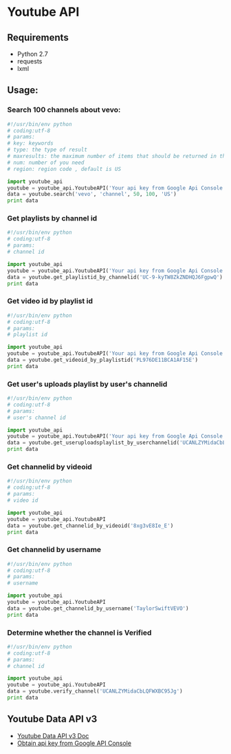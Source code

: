 # Youtube API


## Requirements
- Python 2.7
- requests
- lxml


## Usage:

### Search 100 channels about vevo:

```python
#!/usr/bin/env python
# coding:utf-8
# params:
# key: keywords
# type: the type of result
# maxresults: the maximum number of items that should be returned in the result set
# num: number of you need
# region: region code , default is US

import youtube_api
youtube = youtube_api.YoutubeAPI('Your api key from Google Api Console')
data = youtube.search('vevo', 'channel', 50, 100, 'US')
print data
```

### Get playlists by channel id 

```python
#!/usr/bin/env python
# coding:utf-8
# params:
# channel id

import youtube_api
youtube = youtube_api.YoutubeAPI('Your api key from Google Api Console')
data = youtube.get_playlistid_by_channelid('UC-9-kyTW8ZkZNDHQJ6FgpwQ')
print data
```

### Get video id by playlist id 

```python
#!/usr/bin/env python
# coding:utf-8
# params:
# playlist id

import youtube_api
youtube = youtube_api.YoutubeAPI('Your api key from Google Api Console')
data = youtube.get_videoid_by_playlistid('PL976DE11BCA1AF15E')
print data
```

### Get user's uploads playlist by user's channelid

```python
#!/usr/bin/env python
# coding:utf-8
# params:
# user's channel id

import youtube_api
youtube = youtube_api.YoutubeAPI('Your api key from Google Api Console')
data = youtube.get_useruploadsplaylist_by_userchannelid('UCANLZYMidaCbLQFWXBC95Jg')
print data
```

### Get channelid by videoid

```python
#!/usr/bin/env python
# coding:utf-8
# params:
# video id

import youtube_api
youtube = youtube_api.YoutubeAPI
data = youtube.get_channelid_by_videoid('8xg3vE8Ie_E')
print data
```

### Get channelid by username

```python
#!/usr/bin/env python
# coding:utf-8
# params:
# username

import youtube_api
youtube = youtube_api.YoutubeAPI
data = youtube.get_channelid_by_username('TaylorSwiftVEVO')
print data
```

### Determine whether the channel is Verified

```python
#!/usr/bin/env python
# coding:utf-8
# params:
# channel id

import youtube_api
youtube = youtube_api.YoutubeAPI
data = youtube.verify_channel('UCANLZYMidaCbLQFWXBC95Jg')
print data
```



## Youtube Data API v3
- [Youtube Data API v3 Doc](https://developers.google.com/youtube/v3/)
- [Obtain api key from Google API Console](https://console.developers.google.com/)

